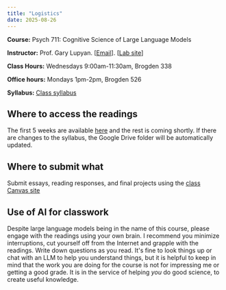 ```yaml
---
title: "Logistics"
date: 2025-08-26
---
```


**Course:** Psych 711: Cognitive Science of Large Language Models  

**Instructor:** Prof. Gary Lupyan. [[Email](mailto:lupyan@wisc.edu)]. [[Lab site](http://sapir.psych.wisc.edu)]

**Class Hours:** Wednesdays 9:00am-11:30am, Brogden 338

**Office hours:** Mondays 1pm-2pm, Brogden 526

**Syllabus:** [Class syllabus](cogsci_llms_syllabus.pdf)


## Where to access the readings

The first 5 weeks are available [here](https://www.driveway.com/) and the rest is coming shortly. If there are changes to the syllabus, the Google Drive folder will be automatically updated. 

## Where to submit what 

Submit essays, reading responses, and final projects using the [class Canvas site](https://canvas.wisc.edu/courses/474927/)


## Use of AI for classwork 
Despite large language models being in the name of this course, please engage with the readings using your own brain. I recommend you minimize interruptions, cut yourself off from the Internet and grapple with the readings. Write down questions as you read. It's fine to look things up or chat with an LLM to help you understand things, but it is helpful to keep in mind that the work you are doing for the course is not for impressing me or getting a good grade. It is in the service of helping *you* do good science, to create useful knowledge.

